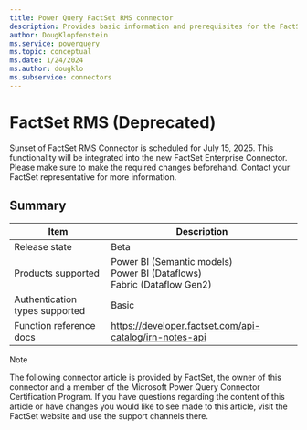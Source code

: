```yaml
---
title: Power Query FactSet RMS connector
description: Provides basic information and prerequisites for the FactSet RMS connector, and includes descriptions of the optional input parameters.
author: DougKlopfenstein
ms.service: powerquery
ms.topic: conceptual
ms.date: 1/24/2024
ms.author: dougklo
ms.subservice: connectors
---
```


# FactSet RMS (Deprecated)

Sunset of FactSet RMS Connector is scheduled for July 15, 2025. This functionality will be integrated into the new FactSet Enterprise Connector. Please make sure to make the required changes beforehand. Contact your FactSet representative for more information. 

## Summary

| Item | Description |
| ------- | ------------|
|Release state | Beta |
| Products supported | Power BI (Semantic models)<br/>Power BI (Dataflows)<br/>Fabric (Dataflow Gen2) |
| Authentication types supported| Basic |
| Function reference docs | https://developer.factset.com/api-catalog/irn-notes-api|

> [!NOTE]
> The following connector article is provided by FactSet, the owner of this connector and a member of the Microsoft Power Query Connector Certification Program. If you have questions regarding the content of this article or have changes you would like to see made to this article, visit the FactSet website and use the support channels there.
